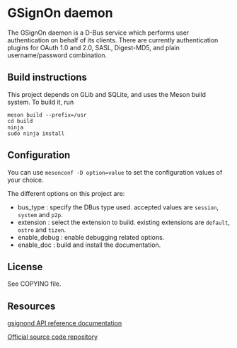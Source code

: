 GSignOn daemon
==============

The GSignOn daemon is a D-Bus service which performs user authentication on
behalf of its clients. There are currently authentication plugins for OAuth 1.0
and 2.0, SASL, Digest-MD5, and plain username/password combination.


Build instructions
------------------

This project depends on GLib and SQLite, and uses the Meson build system. To build it, run
```
meson build --prefix=/usr
cd build
ninja
sudo ninja install
```

Configuration
-------------

You can use `mesonconf -D option=value` to set the configuration values of your choice.

The different options on this project are:

- bus_type : specify the DBus type used. accepted values are `session`, `system` and `p2p`.
- extension : select the extension to build. existing extensions are `default`, `ostro` and `tizen`.
- enable_debug : enable debugging related options.
- enable_doc : build and install the documentation.

License
-------

See COPYING file.

Resources
---------

[gsignond API reference documentation](http://accounts-sso.gitlab.io/gsignond/index.html)

[Official source code repository](https://gitlab.com/accounts-sso/gsignond)
